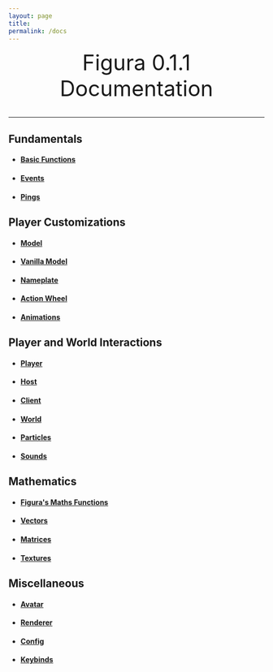 ```yaml
---
layout: page
title:
permalink: /docs
---
```


<center style="font-size: 3em;">Figura 0.1.1 Documentation</center>
&nbsp;

***

## Fundamentals

- #### [Basic Functions](/docs/basic_func)

- #### [Events](/docs/events)

- #### [Pings](/docs/pings)

## Player Customizations

- #### [Model](/docs/models)

- #### [Vanilla Model](/docs/vanilla_model)

- #### [Nameplate](/docs/nameplate)

- #### [Action Wheel](/docs/action_wheel)

- #### [Animations](/docs/animations)

## Player and World Interactions

- #### [Player](/docs/player)

- #### [Host](/docs/host)

- #### [Client](/docs/client)

- #### [World](/docs/world)

- #### [Particles](/docs/particles)

- #### [Sounds](/docs/sounds)

## Mathematics

- #### [Figura's Maths Functions](/docs/math)

- #### [Vectors](/docs/vectors)

- #### [Matrices](/docs/matrices)

- #### [Textures](/docs/textures)

## Miscellaneous

- #### [Avatar](/docs/avatar)

- #### [Renderer](/docs/renderer)

- #### [Config](/docs/config)

- #### [Keybinds](/docs/keybinds)
